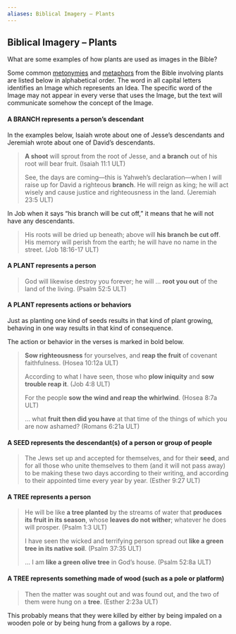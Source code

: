 ```yaml
---
aliases: Biblical Imagery – Plants
---
```


## Biblical Imagery – Plants

What are some examples of how plants are used as images in the Bible?

Some common [metonymies](figs-metonymy.md) and [metaphors](figs-metaphor.md) from the Bible involving plants are listed below in alphabetical order. The word in all capital letters identifies an Image which represents an Idea. The specific word of the Image may not appear in every verse that uses the Image, but the text will communicate somehow the concept of the Image.

#### A BRANCH represents a person’s descendant

In the examples below, Isaiah wrote about one of Jesse’s descendants and Jeremiah wrote about one of David’s descendants.

> **A shoot** will sprout from the root of Jesse, and **a branch** out of his root will bear fruit. (Isaiah 11:1 ULT)
>
> See, the days are coming—this is Yahweh’s declaration—when I will raise up for David a righteous **branch**. He will reign as king; he will act wisely and cause justice and righteousness in the land. (Jeremiah 23:5 ULT)

In Job when it says “his branch will be cut off,” it means that he will not have any descendants.

> His roots will be dried up beneath;
> above will **his branch be cut off**.
> His memory will perish from the earth;
> he will have no name in the street. (Job 18:16-17 ULT)

#### A PLANT represents a person

> God will likewise destroy you forever; he will … **root you out** of the land of the living. (Psalm 52:5 ULT)

#### A PLANT represents actions or behaviors

Just as planting one kind of seeds results in that kind of plant growing, behaving in one way results in that kind of consequence.

The action or behavior in the verses is marked in bold below.

> **Sow righteousness** for yourselves, and **reap the fruit** of covenant faithfulness. (Hosea 10:12a ULT)
>
> According to what I have seen, those who **plow iniquity** and **sow trouble reap it**. (Job 4:8 ULT)
>
> For the people **sow the wind and reap the whirlwind**. (Hosea 8:7a ULT)
>
> … what **fruit then did you have** at that time of the things of which you are now ashamed? (Romans 6:21a ULT)

#### A SEED represents the descendant(s) of a person or group of people

> The Jews set up and accepted for themselves, and for their **seed**, and for all those who unite themselves to them (and it will not pass away) to be making these two days according to their writing, and according to their appointed time every year by year. (Esther 9:27 ULT)

#### A TREE represents a person

> He will be like **a tree planted** by the streams of water that **produces its fruit in its season**, whose **leaves do not wither**; whatever he does will prosper. (Psalm 1:3 ULT)
>
> I have seen the wicked and terrifying person spread out **like a green tree in its native soil**. (Psalm 37:35 ULT)
>
> … I am **like a green olive tree** in God’s house. (Psalm 52:8a ULT)

#### A TREE represents something made of wood (such as a pole or platform)

> Then the matter was sought out and was found out, and the two of them were hung on a **tree**. (Esther 2:23a ULT)

This probably means that they were killed by either by being impaled on a wooden pole or by being hung from a gallows by a rope.
